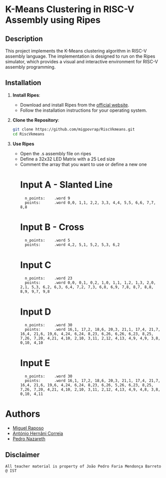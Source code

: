 # K-Means Clustering in RISC-V Assembly using Ripes

## Description
This project implements the K-Means clustering algorithm in RISC-V assembly language. The implementation is designed to run on the Ripes simulator, which provides a visual and interactive environment for RISC-V assembly programming.

## Installation
1. **Install Ripes**:
   - Download and install Ripes from the [official website](https://github.com/mortbopet/Ripes).
   - Follow the installation instructions for your operating system.

2. **Clone the Repository**:
   ```sh
   git clone https://github.com/migpovrap/RiscVkmeans.git
   cd RiscVkmeans
3. **Use Ripes**
    - Open the .s assembly file on ripes
    - Define a 32x32 LED Matrix with a 25 Led size
    - Comment the array that you want to use or define a new one
        # Input A - Slanted Line
            n_points:    .word 9
            points:      .word 0,0, 1,1, 2,2, 3,3, 4,4, 5,5, 6,6, 7,7, 8,8

        # Input B - Cross
            n_points:    .word 5
            points:      .word 4,2, 5,1, 5,2, 5,3, 6,2

        # Input C
            n_points:    .word 23
            points:      .word 0,0, 0,1, 0,2, 1,0, 1,1, 1,2, 1,3, 2,0, 2,1, 5,3, 6,2, 6,3, 6,4, 7,2, 7,3, 6,8, 6,9, 7,8, 8,7, 8,8, 8,9, 9,7, 9,8

        # Input D
            n_points:    .word 30
            points:      .word 16,1, 17,2, 18,6, 20,3, 21,1, 17,4, 21,7, 16,4, 21,6, 19,6, 4,24, 6,24, 8,23, 6,26, 6,26, 6,23, 8,25, 7,26, 7,20, 4,21, 4,10, 2,10, 3,11, 2,12, 4,13, 4,9, 4,9, 3,8, 0,10, 4,10

        # Input E
            n_points:    .word 30
            points:      .word 16,1, 17,2, 18,6, 20,3, 21,1, 17,4, 21,7, 16,4, 21,6, 19,6, 4,24, 6,24, 8,23, 6,26, 5,26, 6,23, 8,25, 7,26, 7,20, 4,21, 4,10, 2,10, 3,11, 2,12, 4,13, 4,9, 4,8, 3,8, 0,10, 4,11
# Authors
- [Miguel Raposo](https://github.com/migpovrap)
- [António Hernâni Correia](https://github.com/hernanicorreia)
- [Pedro Nazareth](https://github.com/PNazareth)

## Disclaimer
    All teacher material is property of João Pedro Faria Mendonça Barreto @ IST
